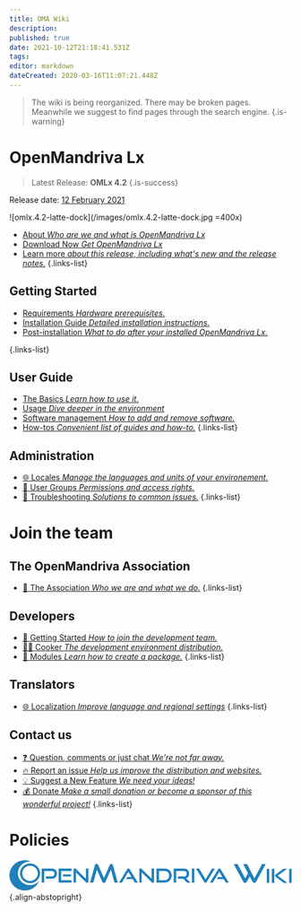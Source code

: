 ```yaml
---
title: OMA Wiki
description: 
published: true
date: 2021-10-12T21:18:41.531Z
tags: 
editor: markdown
dateCreated: 2020-03-16T11:07:21.448Z
---
```


> The wiki is being reorganized. There may be broken pages. Meanwhile we suggest to find pages through the search engine.
{.is-warning}

# OpenMandriva Lx

>  Latest Release: **OMLx 4.2**
{.is-success}

Release date:  [12 February 2021](https://www.openmandriva.org/en/news/article/openmandriva-lx-4-2-is-out-now)

![omlx.4.2-latte-dock](/images/omlx.4.2-latte-dock.jpg =400x)

- [About *Who are we and what is OpenMandriva Lx*](/distribution)
- [Download Now *Get OpenMandriva Lx*](/distribution/download/)
- [Learn more *about this release, including what's new and the release notes.*](/distribution/releases/omlx42) 
{.links-list}

## Getting Started

- [Requirements *Hardware prerequisites.*](/distribution/install/requirements/)
- [Installation Guide *Detailed installation instructions.*](/distribution/install/)
- [Post-installation *What to do after your installed OpenMandriva Lx.*](/distribution/install/post-install/)

{.links-list}

## User Guide

- [The Basics *Learn how to use it.*](/distribution/guide/intro)
- [Usage *Dive deeper in the environment*](/distribution/guide/structure)
- [Software management *How to add and remove software.*](/distribution/guides/software-management)
- [How-tos *Convenient list of guides and how-to.*](/distribution/guides/how-tos)
{.links-list}

## Administration

- [:globe_with_meridians: Locales *Manage the languages and units of your environement.*](/distribution/administration/locales)
- [:busts_in_silhouette: User Groups *Permissions and access rights.*](/distribution/administration/groups)
- [:wrench: Troubleshooting *Solutions to common issues.*](/distribution/administration/troubleshooting)
{.links-list}

# Join the team

## The OpenMandriva Association
- [:book: The Association *Who we are and what we do.*](/team/association)
{.links-list}

## Developers

- [:book: Getting Started *How to join the development team.*](/team/dev)
- [:woman_cook: Cooker *The development environment distribution.*](/team/dev/cooker)
- [:closed_book: Modules *Learn how to create a package.*](/team/dev/packages/)
{.links-list}

## Translators
- [:globe_with_meridians: Localization *Improve language and regional settings*](/team/l10n/)
{.links-list}

## Contact us
- [:question: Question, comments or just chat *We're not far away.*](/team/contact/)
- [:fire: Report an issue *Help us improve the distribution and websites.*](/team/contact/issues)
- [:bulb: Suggest a New Feature *We need your ideas!*](/team/contact/requests)
- [:moneybag: Donate *Make a small donation or become a sponsor of this wonderful project!*](/team/donate/)
{.links-list}

# Policies


![openmandriva-wiki.svg](/logo/openmandriva-wiki.svg){.align-abstopright}